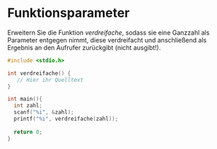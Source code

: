 # Funktionsparameter

Erweitern Sie die Funktion *verdreifache*, sodass sie eine Ganzzahl als Parameter entgegen nimmt, 
diese verdreifacht und anschließend als Ergebnis an den Aufrufer zurückgibt (nicht ausgibt!).

```cpp
#include <stdio.h>

int verdreifache() {
   // Hier ihr Quelltext 
}

int main(){
  int zahl;
  scanf("%i", &zahl);
  printf("%i", verdreifache(zahl));
  
  return 0;
}
```